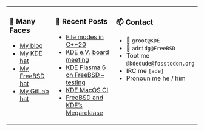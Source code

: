 
<table><tr>
  
<td valign="top" width="30%">
  
### 🙋 Many Faces

- [My blog](https://euroquis.nl/bobulate/)
- [My KDE hat](https://invent.kde.org/adridg)
- [My FreeBSD hat](https://wiki.freebsd.org/AdriaanDeGroot)
- [My GitLab hat](https://gitlab.com/adriaandegroot)
</td>

<td valign="top" width="40%">
  
### 💬 Recent Posts

<!-- BLOG-POST-LIST:START -->
- [File modes in C++20](https://euroquis.nl//blabla/2024/04/30/chmod.html)
- [KDE e.V. board meeting](https://euroquis.nl//kde/2024/04/25/kdeev.html)
- [KDE Plasma 6 on FreeBSD – testing](https://euroquis.nl//kde/2024/03/24/plasma6testing.html)
- [KDE MacOS CI](https://euroquis.nl//kde/2024/03/23/macos.html)
- [FreeBSD and KDE’s Megarelease](https://euroquis.nl//kde/2024/03/10/freebsd.html)
<!-- BLOG-POST-LIST:END -->
</td>

<td valign="top" width="30%">
  
### 📫 Contact

- 📧 `groot@KDE`
- 📧 `adridg@FreeBSD`
- Toot me `@kdedude@fosstodon.org`
- IRC me `[ade]`
- Pronoun me he / him
</td>

</tr></table>
